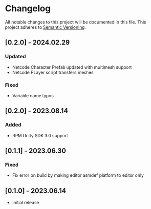 # Changelog

All notable changes to this project will be documented in this file.
This project adheres to [Semantic Versioning](http://semver.org/).

## [0.2.0] - 2024.02.29

### Updated
- Netcode Character Prefab updated with multimesh support
- Netcode PLayer script transfers meshes

### Fixed
- Variable name typos

## [0.2.0] - 2023.08.14

### Added
- RPM Unity SDK 3.0 support 

## [0.1.1] - 2023.06.30

### Fixed
- Fix error on build by making editor asmdef platform to editor only

## [0.1.0] - 2023.06.14

- Initial release
